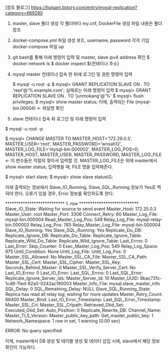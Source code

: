 <!-- DB 이중화 master <-> slave 가이드 -->

[참조 블로그] 
https://huisam.tistory.com/entry/mysql-replication?category=689280


1. master, slave 폴더 생성 
   각 폴더마다 my.cnf, DockerFile 생성 
   파일 내용은 폴더 참조 


2. docker-compose.yml 파일 생성 
   포트, username, password 각각 기입 
   docker-compose 파일 up 


3. git bash를 통해 아래 명령어 입력 및 master, slave ipv4 address 확인 
    $ docker network ls 
    $ docker inspect ${컨테이너 주소}

<!-- master 에서 할 것 -->
4. mysql master 컨테이너 접속 한 뒤에 로그인 및 권한 명령어 입력 

    $ mysql -u root -p 
    $ mysql> GRANT REPLICATION SLAVE ON *.* TO 'repl'@'%.example.com';
      실제로는 아래 명령어 입력 
    $ mysql> GRANT REPLICATION SLAVE ON *.* TO 'junmokang'@'%'
    $ mysql> flush privileges; 
    $ mysql> show master status; 
    이때, 출력되는 File (mysql-bin.00004) <- 파일명 확인 


5. slave 컨테이너 접속 뒤 로그인 및 아래 명령어 입력  
<!-- slave에서 할 것 -->

$ mysql -u root -p 

$ mysql> CHANGE MASTER TO MASTER_HOST='172.29.0.3', MASTER_USER='root', MASTER_PASSWORD='wnsah12', MASTER_LOG_FILE='mysql-bin.000002', MASTER_LOG_POS=0;
MASTER_HOST, MASTER_USER, MASTER_PASSWORD, MASTER_LOG_FILE <- 이 변수들은 적절히 찾아서 입력할 것. MASTER_LOG_FILE은 위에 master에서 show master status; 입력햇을 때, FILE 명을 입력해준다. 

$ mysql> start slave; 
$ mysql> show slave status\G; 

아래 출력되는 정보에서  Slave_IO_Running, Slave_SQL_Running 정보가 Yes로 찍혀야 한다. 
오류가 있을 경우, Error 정보를 확인하도록 한다. 

*************************** 1. row ***************************
               Slave_IO_State: Waiting for source to send event
                  Master_Host: 172.25.0.3
                  Master_User: root
                  Master_Port: 3306
                Connect_Retry: 60
              Master_Log_File: mysql-bin.000004
          Read_Master_Log_Pos: 549
               Relay_Log_File: mysql-relay-bin.000002
                Relay_Log_Pos: 765
        Relay_Master_Log_File: mysql-bin.000004
             Slave_IO_Running: Yes
            Slave_SQL_Running: Yes
              Replicate_Do_DB:
          Replicate_Ignore_DB:
           Replicate_Do_Table:
       Replicate_Ignore_Table:
      Replicate_Wild_Do_Table:
  Replicate_Wild_Ignore_Table:
                   Last_Errno: 0
                   Last_Error:
                 Skip_Counter: 0
          Exec_Master_Log_Pos: 549
              Relay_Log_Space: 975
              Until_Condition: None
               Until_Log_File:
                Until_Log_Pos: 0
           Master_SSL_Allowed: No
           Master_SSL_CA_File:
           Master_SSL_CA_Path:
              Master_SSL_Cert:
            Master_SSL_Cipher:
               Master_SSL_Key:
        Seconds_Behind_Master: 0
Master_SSL_Verify_Server_Cert: No
                Last_IO_Errno: 0
                Last_IO_Error:
               Last_SQL_Errno: 0
               Last_SQL_Error:
  Replicate_Ignore_Server_Ids:
             Master_Server_Id: 10
                  Master_UUID: 8bac731c-1cd9-11ed-82a0-0242ac190003
             Master_Info_File: mysql.slave_master_info
                    SQL_Delay: 0
          SQL_Remaining_Delay: NULL
      Slave_SQL_Running_State: Replica has read all relay log; waiting for more updates
           Master_Retry_Count: 86400
                  Master_Bind:
      Last_IO_Error_Timestamp:
     Last_SQL_Error_Timestamp:
               Master_SSL_Crl:
           Master_SSL_Crlpath:
           Retrieved_Gtid_Set:
            Executed_Gtid_Set:
                Auto_Position: 0
         Replicate_Rewrite_DB:
                 Channel_Name:
           Master_TLS_Version:
       Master_public_key_path:
        Get_master_public_key: 1
            Network_Namespace:
1 row in set, 1 warning (0.00 sec)

ERROR:
No query specified



<!-- 마무리 -->

이제, master에서 DB 생성 및 테이블 생성 및 데이터 삽입 시에, slave에서 해당 정보 확인이 가능하다. 

